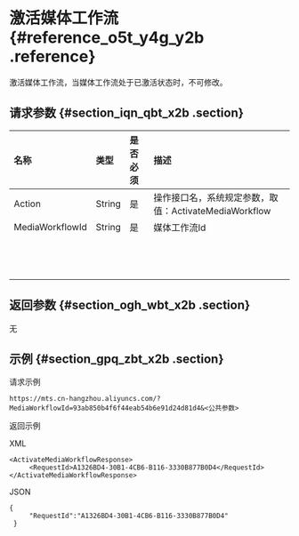 # 激活媒体工作流 {#reference_o5t_y4g_y2b .reference}

激活媒体工作流，当媒体工作流处于已激活状态时，不可修改。

## 请求参数 {#section_iqn_qbt_x2b .section}

|名称|类型|是否必须|描述|
|:-|:-|:---|:-|
|Action|String|是|操作接口名，系统规定参数，取值：ActivateMediaWorkflow|
|MediaWorkflowId|String|是|媒体工作流Id|
| | | | |
| | | | |
| | | | |

## 返回参数 {#section_ogh_wbt_x2b .section}

无

## 示例 {#section_gpq_zbt_x2b .section}

请求示例

```
https://mts.cn-hangzhou.aliyuncs.com/?MediaWorkflowId=93ab850b4f6f44eab54b6e91d24d81d4&<公共参数>
```

返回示例

XML

```
<ActivateMediaWorkflowResponse>
     <RequestId>A1326BD4-30B1-4CB6-B116-3330B877B0D4</RequestId>
</ActivateMediaWorkflowResponse>
```

JSON

```
{
     "RequestId":"A1326BD4-30B1-4CB6-B116-3330B877B0D4"    
 }
```

